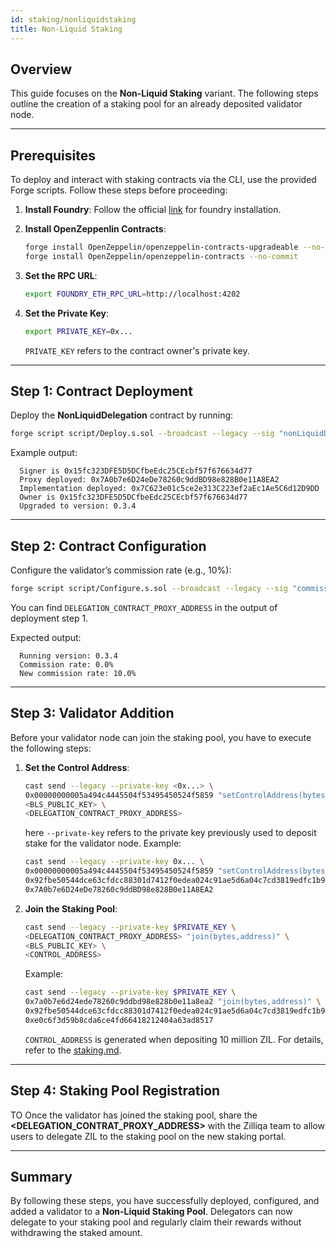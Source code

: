 ```yaml
---
id: staking/nonliquidstaking
title: Non-Liquid Staking
---
```


## Overview

This guide focuses on the **Non-Liquid Staking** variant. The following steps
outline the creation of a staking pool for an already deposited validator
node.

---

## Prerequisites

To deploy and interact with staking contracts via the CLI, use the provided Forge scripts. Follow these steps before proceeding:

1. **Install Foundry**:
   Follow the official [link](https://book.getfoundry.sh/getting-started/installation) for foundry installation.

2. **Install OpenZeppenlin Contracts**:
   ```bash
   forge install OpenZeppelin/openzeppelin-contracts-upgradeable --no-commit
   forge install OpenZeppelin/openzeppelin-contracts --no-commit
   ```
3. **Set the RPC URL**:
   ```bash
   export FOUNDRY_ETH_RPC_URL=http://localhost:4202
   ```
4. **Set the Private Key**:
   ```bash
   export PRIVATE_KEY=0x...
   ```
   `PRIVATE_KEY` refers to the contract owner's private key.

---

## Step 1: Contract Deployment

Deploy the **NonLiquidDelegation** contract by running:

```bash
forge script script/Deploy.s.sol --broadcast --legacy --sig "nonLiquidDelegation()"
```

Example output:

```
  Signer is 0x15fc323DFE5D5DCfbeEdc25CEcbf57f676634d77
  Proxy deployed: 0x7A0b7e6D24eDe78260c9ddBD98e828B0e11A8EA2
  Implementation deployed: 0x7C623e01c5ce2e313C223ef2aEc1Ae5C6d12D9DD
  Owner is 0x15fc323DFE5D5DCfbeEdc25CEcbf57f676634d77
  Upgraded to version: 0.3.4
```

---

## Step 2: Contract Configuration

Configure the validator’s commission rate (e.g., 10%):

```bash
forge script script/Configure.s.sol --broadcast --legacy --sig "commissionRate(address payable, uint16)" <DELEGATION_CONTRACT_PROXY_ADDRESS> 1000
```

You can find `DELEGATION_CONTRACT_PROXY_ADDRESS` in the output of deployment step 1.

Expected output:

```
  Running version: 0.3.4
  Commission rate: 0.0%
  New commission rate: 10.0%
```

---

## Step 3: Validator Addition

Before your validator node can join the staking pool, you have to execute the following steps:

1. **Set the Control Address**:
   ```bash
   cast send --legacy --private-key <0x...> \
   0x00000000005a494c4445504f53495450524f5859 "setControlAddress(bytes,address)" \
   <BLS_PUBLIC_KEY> \
   <DELEGATION_CONTRACT_PROXY_ADDRESS>
   ```
   here `--private-key` refers to the private key previously used to deposit stake for the validator node.
   Example:
   ```bash
   cast send --legacy --private-key 0x... \
   0x00000000005a494c4445504f53495450524f5859 "setControlAddress(bytes,address)" \
   0x92fbe50544dce63cfdcc88301d7412f0edea024c91ae5d6a04c7cd3819edfc1b9d75d9121080af12e00f054d221f876c \
   0x7A0b7e6D24eDe78260c9ddBD98e828B0e11A8EA2
   ```
2. **Join the Staking Pool**:
   ```bash
   cast send --legacy --private-key $PRIVATE_KEY \
   <DELEGATION_CONTRACT_PROXY_ADDRESS> "join(bytes,address)" \
   <BLS_PUBLIC_KEY> \
   <CONTROL_ADDRESS>
   ```
   Example:
   ```bash
   cast send --legacy --private-key $PRIVATE_KEY \
   0x7a0b7e6d24ede78260c9ddbd98e828b0e11a8ea2 "join(bytes,address)" \
   0x92fbe50544dce63cfdcc88301d7412f0edea024c91ae5d6a04c7cd3819edfc1b9d75d9121080af12e00f054d221f876c \
   0xe0c6f3d59b8cda6ce4fd66418212404a63ad8517
   ```
   `CONTROL_ADDRESS` is generated when depositing 10 million ZIL. 
   For details, refer to the [staking.md](https://github.com/Zilliqa/zq2/blob/main/z2/docs/staking.md#generating-required-values).

---

## Step 4: Staking Pool Registration

 TO Once the validator has joined the staking pool, share the 
 **<DELEGATION_CONTRAT_PROXY_ADDRESS>** with the Zilliqa team to allow users
 to delegate ZIL to the staking pool on the new staking portal.

---

## Summary

By following these steps, you have successfully deployed, configured, and 
added a validator to a **Non-Liquid Staking Pool**. Delegators can now 
delegate to your staking pool and regularly claim their rewards without 
withdrawing the staked amount.
